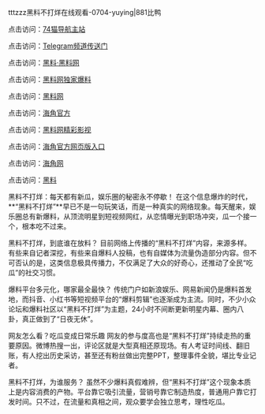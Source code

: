 tttzzz黑料不打烊在线观看-0704-yuying|881比鸭

点击访问：<a href="https://74mao.com/">74猫导航主站</a>

点击访问：<a href="https://74mao.com/">Telegram频道传送门</a>

点击访问：<a href="https://heiliaolvzlu3.pages.dev">黑料·黑料网</a>

点击访问：<a href="https://heiliaoyvnrda.pages.dev">黑料网独家爆料</a>

点击访问：<a href="https://haef.pages.dev/">黑料网</a>

点击访问：<a href="https://gdas.pages.dev/">海角官方</a>

点击访问：<a href="https://sdfsh.pages.dev/">黑料网精彩影视</a>

点击访问：<a href="https://sdbsd.pages.dev/">海角官方网页版入口</a>

点击访问：<a href="https://ert-6he.pages.dev/">海角网</a>

点击访问：<a href="https://gbs-3wd.pages.dev/">黑料</a>

黑料不打烊：每天都有新瓜，娱乐圈的秘密永不停歇！
在这个信息爆炸的时代，**“黑料不打烊”**早已不是一句玩笑话，而是一种真实的网络现象。每天醒来，娱乐圈总有新爆料，从顶流明星到短视频网红，从恋情曝光到职场冲突，瓜一个接一个，根本吃不过来。

黑料不打烊，到底谁在放料？
目前网络上传播的“黑料不打烊”内容，来源多样。有些来自记者深挖，有些来自爆料人投稿，也有自媒体为流量伪造部分内容。但不可否认的是，这类信息极具传播力，不仅满足了大众的好奇心，还推动了全民“吃瓜”的社交习惯。

爆料平台多元化，哪家最全最快？
传统门户如新浪娱乐、网易新闻仍是爆料首发地，而抖音、小红书等短视频平台的“爆料剪辑”也逐渐成为主流。同时，不少小众论坛和爆料社区以“黑料不打烊”为主题，24小时不间断更新明星内幕、圈内八卦，真正做到了“日夜无休”。

网友怎么看？吃瓜变成日常乐趣
网友的参与度高也是“黑料不打烊”持续走热的重要原因。微博热搜一出，评论区就是大型真相还原现场。有人考证时间线、翻旧账，有人挖出历史采访，甚至还有粉丝做出完整PPT，整理事件全貌，堪比专业记者。

黑料不打烊，为谁服务？
虽然不少爆料真假难辨，但“黑料不打烊”这个现象本质上是内容消费的产物。平台靠它吸引流量，营销号靠它制造热度，普通用户靠它打发时间。只不过，在流量和真相之间，观众要学会独立思考，理性吃瓜。
